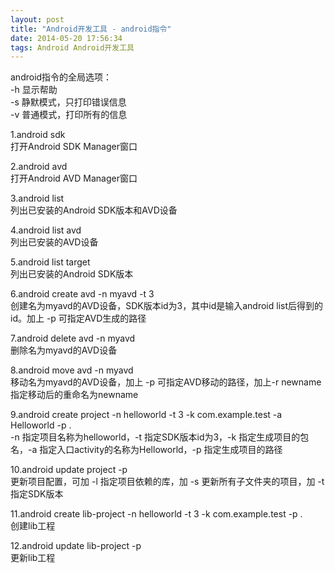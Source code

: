 ```yaml
---
layout: post
title: "Android开发工具 - android指令"
date: 2014-05-20 17:56:34
tags: Android Android开发工具
---
```


android指令的全局选项：  
-h 显示帮助  
-s 静默模式，只打印错误信息  
-v 普通模式，打印所有的信息  

1.android sdk  
打开Android SDK Manager窗口  

2.android avd  
打开Android AVD Manager窗口  

3.android list   
列出已安装的Android SDK版本和AVD设备  

4.android list avd   
列出已安装的AVD设备  

5.android list target   
列出已安装的Android SDK版本  

6.android create avd -n myavd -t 3   
创建名为myavd的AVD设备，SDK版本id为3，其中id是输入android list后得到的id。加上 -p <path> 可指定AVD生成的路径  

7.android delete avd -n myavd   
删除名为myavd的AVD设备  

8.android move avd -n myavd   
移动名为myavd的AVD设备，加上 -p <path> 可指定AVD移动的路径，加上-r newname指定移动后的重命名为newname  

9.android create project -n helloworld -t 3 -k com.example.test -a Helloworld -p .  
-n 指定项目名称为helloworld，-t 指定SDK版本id为3，-k 指定生成项目的包名，-a 指定入口activity的名称为Helloworld，-p 指定生成项目的路径  

10.android update project -p <path>  
更新项目配置，可加 -l <path>指定项目依赖的库，加 -s 更新所有子文件夹的项目，加 -t 指定SDK版本  

11.android create lib-project -n helloworld -t 3 -k com.example.test -p .  
创建lib工程  

12.android update lib-project -p <path>  
更新lib工程
